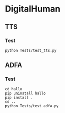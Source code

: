 # DigitalHuman

## TTS
### Test
```shell
python Tests/test_tts.py
```

## ADFA
### Test
```shell
cd hallo
pip uninstall hallo
pip install .
cd ..
python Tests/test_adfa.py
```